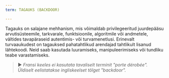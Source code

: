 ```yaml
---
term: TAGAUKS (BACKDOOR)

---
```

Tagauks on salajane mehhanism, mis võimaldab privilegeeritud juurdepääsu arvutisüsteemile, tarkvarale, funktsioonile, algoritmile või andmetele, vältides tavapäraseid autentimis- või turvamenetlusi. Erinevalt turvaaukudest on tagauksed pahatahtlikud arendajad tahtlikult lisanud lähtekoodi. Neid saab kasutada luuramiseks, manipuleerimiseks või tundliku teabe varastamiseks.

> ► *Fransi keeles ei kasutata tavaliselt terminit "porte dérobée". Üldiselt eelistatakse ingliskeelset tõlget "backdoor".*